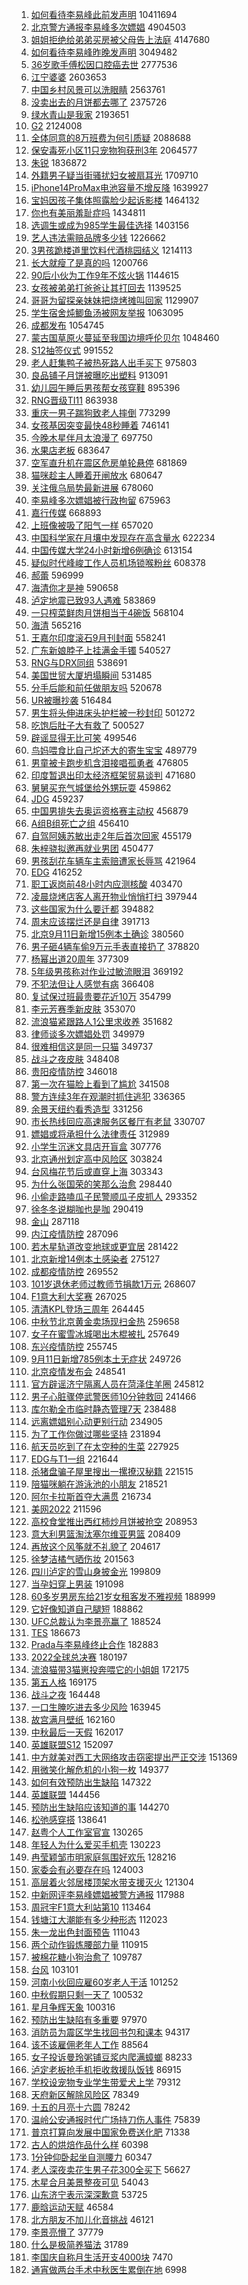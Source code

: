 1. [如何看待李易峰此前发声明](https://s.weibo.com//weibo?q=%23%E5%A6%82%E4%BD%95%E7%9C%8B%E5%BE%85%E6%9D%8E%E6%98%93%E5%B3%B0%E6%AD%A4%E5%89%8D%E5%8F%91%E5%A3%B0%E6%98%8E%23&t=31&band_rank=1&Refer=top) 10411694
2. [北京警方通报李易峰多次嫖娼](https://s.weibo.com//weibo?q=%23%E5%8C%97%E4%BA%AC%E8%AD%A6%E6%96%B9%E9%80%9A%E6%8A%A5%E6%9D%8E%E6%98%93%E5%B3%B0%E5%A4%9A%E6%AC%A1%E5%AB%96%E5%A8%BC%23&t=31&band_rank=1&Refer=top) 4904503
3. [姐姐拒绝给弟弟买房被父母告上法庭](https://s.weibo.com//weibo?q=%23%E5%A7%90%E5%A7%90%E6%8B%92%E7%BB%9D%E7%BB%99%E5%BC%9F%E5%BC%9F%E4%B9%B0%E6%88%BF%E8%A2%AB%E7%88%B6%E6%AF%8D%E5%91%8A%E4%B8%8A%E6%B3%95%E5%BA%AD%23&t=31&band_rank=1&Refer=top) 4147680
4. [如何看待李易峰昨晚发声明](https://s.weibo.com//weibo?q=%23%E5%A6%82%E4%BD%95%E7%9C%8B%E5%BE%85%E6%9D%8E%E6%98%93%E5%B3%B0%E6%98%A8%E6%99%9A%E5%8F%91%E5%A3%B0%E6%98%8E%23&t=31&band_rank=1&Refer=top) 3049482
5. [36岁歌手傅松因口腔癌去世](https://s.weibo.com//weibo?q=%2336%E5%B2%81%E6%AD%8C%E6%89%8B%E5%82%85%E6%9D%BE%E5%9B%A0%E5%8F%A3%E8%85%94%E7%99%8C%E5%8E%BB%E4%B8%96%23&t=31&band_rank=1&Refer=top) 2777536
6. [江宁婆婆](https://s.weibo.com//weibo?q=%23%E6%B1%9F%E5%AE%81%E5%A9%86%E5%A9%86%23&t=31&band_rank=2&Refer=top) 2603653
7. [中国乡村风景可以洗眼睛](https://s.weibo.com//weibo?q=%23%E4%B8%AD%E5%9B%BD%E4%B9%A1%E6%9D%91%E9%A3%8E%E6%99%AF%E5%8F%AF%E4%BB%A5%E6%B4%97%E7%9C%BC%E7%9D%9B%23&t=31&band_rank=3&Refer=top) 2563761
8. [没卖出去的月饼都去哪了](https://s.weibo.com//weibo?q=%23%E6%B2%A1%E5%8D%96%E5%87%BA%E5%8E%BB%E7%9A%84%E6%9C%88%E9%A5%BC%E9%83%BD%E5%8E%BB%E5%93%AA%E4%BA%86%23&t=31&band_rank=2&Refer=top) 2375726
9. [绿水青山是我家](https://s.weibo.com//weibo?q=%23%E7%BB%BF%E6%B0%B4%E9%9D%92%E5%B1%B1%E6%98%AF%E6%88%91%E5%AE%B6%23&t=31&band_rank=3&Refer=top) 2193651
10. [G2](https://s.weibo.com//weibo?q=G2&t=31&band_rank=2&Refer=top) 2124008
11. [全体同意的8万班费为何引质疑](https://s.weibo.com//weibo?q=%23%E5%85%A8%E4%BD%93%E5%90%8C%E6%84%8F%E7%9A%848%E4%B8%87%E7%8F%AD%E8%B4%B9%E4%B8%BA%E4%BD%95%E5%BC%95%E8%B4%A8%E7%96%91%23&t=31&band_rank=2&Refer=top) 2088688
12. [保安毒死小区11只宠物狗获刑3年](https://s.weibo.com//weibo?q=%23%E4%BF%9D%E5%AE%89%E6%AF%92%E6%AD%BB%E5%B0%8F%E5%8C%BA11%E5%8F%AA%E5%AE%A0%E7%89%A9%E7%8B%97%E8%8E%B7%E5%88%913%E5%B9%B4%23&t=31&band_rank=4&Refer=top) 2064577
13. [朱锐](https://s.weibo.com//weibo?q=%E6%9C%B1%E9%94%90&t=31&band_rank=2&Refer=top) 1836872
14. [外籍男子疑当街骚扰妇女被扇耳光](https://s.weibo.com//weibo?q=%23%E5%A4%96%E7%B1%8D%E7%94%B7%E5%AD%90%E7%96%91%E5%BD%93%E8%A1%97%E9%AA%9A%E6%89%B0%E5%A6%87%E5%A5%B3%E8%A2%AB%E6%89%87%E8%80%B3%E5%85%89%23&t=31&band_rank=2&Refer=top) 1709710
15. [iPhone14ProMax电池容量不增反降](https://s.weibo.com//weibo?q=%23iPhone14ProMax%E7%94%B5%E6%B1%A0%E5%AE%B9%E9%87%8F%E4%B8%8D%E5%A2%9E%E5%8F%8D%E9%99%8D%23&t=31&band_rank=4&Refer=top) 1639927
16. [宝妈因孩子集体照露脸少起诉影楼](https://s.weibo.com//weibo?q=%23%E5%AE%9D%E5%A6%88%E5%9B%A0%E5%AD%A9%E5%AD%90%E9%9B%86%E4%BD%93%E7%85%A7%E9%9C%B2%E8%84%B8%E5%B0%91%E8%B5%B7%E8%AF%89%E5%BD%B1%E6%A5%BC%23&t=31&band_rank=2&Refer=top) 1464132
17. [你也有美丽羞耻症吗](https://s.weibo.com//weibo?q=%23%E4%BD%A0%E4%B9%9F%E6%9C%89%E7%BE%8E%E4%B8%BD%E7%BE%9E%E8%80%BB%E7%97%87%E5%90%97%23&t=31&band_rank=2&Refer=top) 1434811
18. [选调生或成为985学生最佳选择](https://s.weibo.com//weibo?q=%23%E9%80%89%E8%B0%83%E7%94%9F%E6%88%96%E6%88%90%E4%B8%BA985%E5%AD%A6%E7%94%9F%E6%9C%80%E4%BD%B3%E9%80%89%E6%8B%A9%23&t=31&band_rank=5&Refer=top) 1403156
19. [艺人违法需赔品牌多少钱](https://s.weibo.com//weibo?q=%23%E8%89%BA%E4%BA%BA%E8%BF%9D%E6%B3%95%E9%9C%80%E8%B5%94%E5%93%81%E7%89%8C%E5%A4%9A%E5%B0%91%E9%92%B1%23&t=31&band_rank=4&Refer=top) 1226662
20. [3男孩跪楼道里饮料代酒桃园结义](https://s.weibo.com//weibo?q=%233%E7%94%B7%E5%AD%A9%E8%B7%AA%E6%A5%BC%E9%81%93%E9%87%8C%E9%A5%AE%E6%96%99%E4%BB%A3%E9%85%92%E6%A1%83%E5%9B%AD%E7%BB%93%E4%B9%89%23&t=31&band_rank=5&Refer=top) 1214113
21. [长大就瘦了是真的吗](https://s.weibo.com//weibo?q=%23%E9%95%BF%E5%A4%A7%E5%B0%B1%E7%98%A6%E4%BA%86%E6%98%AF%E7%9C%9F%E7%9A%84%E5%90%97%23&t=31&band_rank=4&Refer=top) 1200766
22. [90后小伙为工作9年不炫火锅](https://s.weibo.com//weibo?q=%2390%E5%90%8E%E5%B0%8F%E4%BC%99%E4%B8%BA%E5%B7%A5%E4%BD%9C9%E5%B9%B4%E4%B8%8D%E7%82%AB%E7%81%AB%E9%94%85%23&t=31&band_rank=7&Refer=top) 1144615
23. [女孩被弟弟打爸爸让其打回去](https://s.weibo.com//weibo?q=%23%E5%A5%B3%E5%AD%A9%E8%A2%AB%E5%BC%9F%E5%BC%9F%E6%89%93%E7%88%B8%E7%88%B8%E8%AE%A9%E5%85%B6%E6%89%93%E5%9B%9E%E5%8E%BB%23&t=31&band_rank=5&Refer=top) 1139525
24. [哥哥为留探亲妹妹把烧烤摊叫回家](https://s.weibo.com//weibo?q=%23%E5%93%A5%E5%93%A5%E4%B8%BA%E7%95%99%E6%8E%A2%E4%BA%B2%E5%A6%B9%E5%A6%B9%E6%8A%8A%E7%83%A7%E7%83%A4%E6%91%8A%E5%8F%AB%E5%9B%9E%E5%AE%B6%23&t=31&band_rank=4&Refer=top) 1129907
25. [学生宿舍炖鲫鱼汤被网友举报](https://s.weibo.com//weibo?q=%23%E5%AD%A6%E7%94%9F%E5%AE%BF%E8%88%8D%E7%82%96%E9%B2%AB%E9%B1%BC%E6%B1%A4%E8%A2%AB%E7%BD%91%E5%8F%8B%E4%B8%BE%E6%8A%A5%23&t=31&band_rank=2&Refer=top) 1063095
26. [成都发布](https://s.weibo.com//weibo?q=%23%E6%88%90%E9%83%BD%E5%8F%91%E5%B8%83%23&t=31&band_rank=5&Refer=top) 1054745
27. [蒙古国草原火蔓延至我国边境呼伦贝尔](https://s.weibo.com//weibo?q=%23%E8%92%99%E5%8F%A4%E5%9B%BD%E8%8D%89%E5%8E%9F%E7%81%AB%E8%94%93%E5%BB%B6%E8%87%B3%E6%88%91%E5%9B%BD%E8%BE%B9%E5%A2%83%E5%91%BC%E4%BC%A6%E8%B4%9D%E5%B0%94%23&t=31&band_rank=5&Refer=top) 1048460
28. [S12抽签仪式](https://s.weibo.com//weibo?q=%23S12%E6%8A%BD%E7%AD%BE%E4%BB%AA%E5%BC%8F%23&t=31&band_rank=4&Refer=top) 991552
29. [老人赶集鸭子被热死路人出手买下](https://s.weibo.com//weibo?q=%23%E8%80%81%E4%BA%BA%E8%B5%B6%E9%9B%86%E9%B8%AD%E5%AD%90%E8%A2%AB%E7%83%AD%E6%AD%BB%E8%B7%AF%E4%BA%BA%E5%87%BA%E6%89%8B%E4%B9%B0%E4%B8%8B%23&t=31&band_rank=8&Refer=top) 975803
30. [良品铺子月饼被曝吃出塑料](https://s.weibo.com//weibo?q=%23%E8%89%AF%E5%93%81%E9%93%BA%E5%AD%90%E6%9C%88%E9%A5%BC%E8%A2%AB%E6%9B%9D%E5%90%83%E5%87%BA%E5%A1%91%E6%96%99%23&t=31&band_rank=6&Refer=top) 913091
31. [幼儿园午睡后男孩帮女孩穿鞋](https://s.weibo.com//weibo?q=%23%E5%B9%BC%E5%84%BF%E5%9B%AD%E5%8D%88%E7%9D%A1%E5%90%8E%E7%94%B7%E5%AD%A9%E5%B8%AE%E5%A5%B3%E5%AD%A9%E7%A9%BF%E9%9E%8B%23&t=31&band_rank=6&Refer=top) 895396
32. [RNG晋级TI11](https://s.weibo.com//weibo?q=%23RNG%E6%99%8B%E7%BA%A7TI11%23&t=31&band_rank=6&Refer=top) 863938
33. [重庆一男子踹狗致老人摔倒](https://s.weibo.com//weibo?q=%23%E9%87%8D%E5%BA%86%E4%B8%80%E7%94%B7%E5%AD%90%E8%B8%B9%E7%8B%97%E8%87%B4%E8%80%81%E4%BA%BA%E6%91%94%E5%80%92%23&t=31&band_rank=8&Refer=top) 773299
34. [女孩基因突变最快48秒睡着](https://s.weibo.com//weibo?q=%23%E5%A5%B3%E5%AD%A9%E5%9F%BA%E5%9B%A0%E7%AA%81%E5%8F%98%E6%9C%80%E5%BF%AB48%E7%A7%92%E7%9D%A1%E7%9D%80%23&t=31&band_rank=6&Refer=top) 746141
35. [今晚木星伴月太浪漫了](https://s.weibo.com//weibo?q=%23%E4%BB%8A%E6%99%9A%E6%9C%A8%E6%98%9F%E4%BC%B4%E6%9C%88%E5%A4%AA%E6%B5%AA%E6%BC%AB%E4%BA%86%23&t=31&band_rank=5&Refer=top) 697750
36. [水果店老板](https://s.weibo.com//weibo?q=%E6%B0%B4%E6%9E%9C%E5%BA%97%E8%80%81%E6%9D%BF&t=31&band_rank=11&Refer=top) 683647
37. [空军直升机在震区危房单轮悬停](https://s.weibo.com//weibo?q=%23%E7%A9%BA%E5%86%9B%E7%9B%B4%E5%8D%87%E6%9C%BA%E5%9C%A8%E9%9C%87%E5%8C%BA%E5%8D%B1%E6%88%BF%E5%8D%95%E8%BD%AE%E6%82%AC%E5%81%9C%23&t=31&band_rank=9&Refer=top) 681869
38. [猫咪趁主人睡着开闸放水](https://s.weibo.com//weibo?q=%23%E7%8C%AB%E5%92%AA%E8%B6%81%E4%B8%BB%E4%BA%BA%E7%9D%A1%E7%9D%80%E5%BC%80%E9%97%B8%E6%94%BE%E6%B0%B4%23&t=31&band_rank=10&Refer=top) 680647
39. [关注俄乌局势最新进展](https://s.weibo.com//weibo?q=%23%E5%85%B3%E6%B3%A8%E4%BF%84%E4%B9%8C%E5%B1%80%E5%8A%BF%E6%9C%80%E6%96%B0%E8%BF%9B%E5%B1%95%23&t=31&band_rank=8&Refer=top) 678060
40. [李易峰多次嫖娼被行政拘留](https://s.weibo.com//weibo?q=%23%E6%9D%8E%E6%98%93%E5%B3%B0%E5%A4%9A%E6%AC%A1%E5%AB%96%E5%A8%BC%E8%A2%AB%E8%A1%8C%E6%94%BF%E6%8B%98%E7%95%99%23&t=31&band_rank=12&Refer=top) 675963
41. [嘉行传媒](https://s.weibo.com//weibo?q=%E5%98%89%E8%A1%8C%E4%BC%A0%E5%AA%92&t=31&band_rank=11&Refer=top) 668893
42. [上班像被吸了阳气一样](https://s.weibo.com//weibo?q=%23%E4%B8%8A%E7%8F%AD%E5%83%8F%E8%A2%AB%E5%90%B8%E4%BA%86%E9%98%B3%E6%B0%94%E4%B8%80%E6%A0%B7%23&t=31&band_rank=8&Refer=top) 657020
43. [中国科学家在月壤中发现存在高含量水](https://s.weibo.com//weibo?q=%23%E4%B8%AD%E5%9B%BD%E7%A7%91%E5%AD%A6%E5%AE%B6%E5%9C%A8%E6%9C%88%E5%A3%A4%E4%B8%AD%E5%8F%91%E7%8E%B0%E5%AD%98%E5%9C%A8%E9%AB%98%E5%90%AB%E9%87%8F%E6%B0%B4%23&t=31&band_rank=9&Refer=top) 622234
44. [中国传媒大学24小时新增6例确诊](https://s.weibo.com//weibo?q=%23%E4%B8%AD%E5%9B%BD%E4%BC%A0%E5%AA%92%E5%A4%A7%E5%AD%A624%E5%B0%8F%E6%97%B6%E6%96%B0%E5%A2%9E6%E4%BE%8B%E7%A1%AE%E8%AF%8A%23&t=31&band_rank=8&Refer=top) 613154
45. [疑似时代峰峻工作人员机场锁喉粉丝](https://s.weibo.com//weibo?q=%23%E7%96%91%E4%BC%BC%E6%97%B6%E4%BB%A3%E5%B3%B0%E5%B3%BB%E5%B7%A5%E4%BD%9C%E4%BA%BA%E5%91%98%E6%9C%BA%E5%9C%BA%E9%94%81%E5%96%89%E7%B2%89%E4%B8%9D%23&t=31&band_rank=11&Refer=top) 608378
46. [郝蕾](https://s.weibo.com//weibo?q=%E9%83%9D%E8%95%BE&t=31&band_rank=11&Refer=top) 596999
47. [海清你才是神](https://s.weibo.com//weibo?q=%23%E6%B5%B7%E6%B8%85%E4%BD%A0%E6%89%8D%E6%98%AF%E7%A5%9E%23&t=31&band_rank=12&Refer=top) 590658
48. [泸定地震已致93人遇难](https://s.weibo.com//weibo?q=%23%E6%B3%B8%E5%AE%9A%E5%9C%B0%E9%9C%87%E5%B7%B2%E8%87%B493%E4%BA%BA%E9%81%87%E9%9A%BE%23&t=31&band_rank=10&Refer=top) 583869
49. [一只榨菜鲜肉月饼相当于4碗饭](https://s.weibo.com//weibo?q=%23%E4%B8%80%E5%8F%AA%E6%A6%A8%E8%8F%9C%E9%B2%9C%E8%82%89%E6%9C%88%E9%A5%BC%E7%9B%B8%E5%BD%93%E4%BA%8E4%E7%A2%97%E9%A5%AD%23&t=31&band_rank=9&Refer=top) 568104
50. [海清](https://s.weibo.com//weibo?q=%E6%B5%B7%E6%B8%85&t=31&band_rank=12&Refer=top) 565216
51. [王嘉尔印度滚石9月刊封面](https://s.weibo.com//weibo?q=%23%E7%8E%8B%E5%98%89%E5%B0%94%E5%8D%B0%E5%BA%A6%E6%BB%9A%E7%9F%B39%E6%9C%88%E5%88%8A%E5%B0%81%E9%9D%A2%23&t=31&band_rank=13&Refer=top) 558241
52. [广东新娘脖子上挂满金手镯](https://s.weibo.com//weibo?q=%23%E5%B9%BF%E4%B8%9C%E6%96%B0%E5%A8%98%E8%84%96%E5%AD%90%E4%B8%8A%E6%8C%82%E6%BB%A1%E9%87%91%E6%89%8B%E9%95%AF%23&t=31&band_rank=9&Refer=top) 540527
53. [RNG与DRX同组](https://s.weibo.com//weibo?q=%23RNG%E4%B8%8EDRX%E5%90%8C%E7%BB%84%23&t=31&band_rank=10&Refer=top) 538691
54. [美国世贸大厦坍塌瞬间](https://s.weibo.com//weibo?q=%23%E7%BE%8E%E5%9B%BD%E4%B8%96%E8%B4%B8%E5%A4%A7%E5%8E%A6%E5%9D%8D%E5%A1%8C%E7%9E%AC%E9%97%B4%23&t=31&band_rank=10&Refer=top) 531485
55. [分手后能和前任做朋友吗](https://s.weibo.com//weibo?q=%23%E5%88%86%E6%89%8B%E5%90%8E%E8%83%BD%E5%92%8C%E5%89%8D%E4%BB%BB%E5%81%9A%E6%9C%8B%E5%8F%8B%E5%90%97%23&t=31&band_rank=14&Refer=top) 520678
56. [UR被曝抄袭](https://s.weibo.com//weibo?q=%23UR%E8%A2%AB%E6%9B%9D%E6%8A%84%E8%A2%AD%23&t=31&band_rank=10&Refer=top) 516484
57. [男生将头伸进床头护栏被一秒封印](https://s.weibo.com//weibo?q=%23%E7%94%B7%E7%94%9F%E5%B0%86%E5%A4%B4%E4%BC%B8%E8%BF%9B%E5%BA%8A%E5%A4%B4%E6%8A%A4%E6%A0%8F%E8%A2%AB%E4%B8%80%E7%A7%92%E5%B0%81%E5%8D%B0%23&t=31&band_rank=14&Refer=top) 501272
58. [吃饱后肚子大有救了](https://s.weibo.com//weibo?q=%23%E5%90%83%E9%A5%B1%E5%90%8E%E8%82%9A%E5%AD%90%E5%A4%A7%E6%9C%89%E6%95%91%E4%BA%86%23&t=31&band_rank=10&Refer=top) 500527
59. [辟谣显得无比可笑](https://s.weibo.com//weibo?q=%23%E8%BE%9F%E8%B0%A3%E6%98%BE%E5%BE%97%E6%97%A0%E6%AF%94%E5%8F%AF%E7%AC%91%23&t=31&band_rank=11&Refer=top) 499546
60. [鸟妈喂食比自己坨还大的寄生宝宝](https://s.weibo.com//weibo?q=%23%E9%B8%9F%E5%A6%88%E5%96%82%E9%A3%9F%E6%AF%94%E8%87%AA%E5%B7%B1%E5%9D%A8%E8%BF%98%E5%A4%A7%E7%9A%84%E5%AF%84%E7%94%9F%E5%AE%9D%E5%AE%9D%23&t=31&band_rank=14&Refer=top) 489779
61. [男童被卡跑步机含泪接唱孤勇者](https://s.weibo.com//weibo?q=%23%E7%94%B7%E7%AB%A5%E8%A2%AB%E5%8D%A1%E8%B7%91%E6%AD%A5%E6%9C%BA%E5%90%AB%E6%B3%AA%E6%8E%A5%E5%94%B1%E5%AD%A4%E5%8B%87%E8%80%85%23&t=31&band_rank=15&Refer=top) 476805
62. [印度暂退出印太经济框架贸易谈判](https://s.weibo.com//weibo?q=%23%E5%8D%B0%E5%BA%A6%E6%9A%82%E9%80%80%E5%87%BA%E5%8D%B0%E5%A4%AA%E7%BB%8F%E6%B5%8E%E6%A1%86%E6%9E%B6%E8%B4%B8%E6%98%93%E8%B0%88%E5%88%A4%23&t=31&band_rank=2&Refer=top) 471680
63. [舅舅买充气城堡给外甥玩耍](https://s.weibo.com//weibo?q=%23%E8%88%85%E8%88%85%E4%B9%B0%E5%85%85%E6%B0%94%E5%9F%8E%E5%A0%A1%E7%BB%99%E5%A4%96%E7%94%A5%E7%8E%A9%E8%80%8D%23&t=31&band_rank=14&Refer=top) 459862
64. [JDG](https://s.weibo.com//weibo?q=JDG&t=31&band_rank=10&Refer=top) 459237
65. [中国男排失去奥运资格赛主动权](https://s.weibo.com//weibo?q=%23%E4%B8%AD%E5%9B%BD%E7%94%B7%E6%8E%92%E5%A4%B1%E5%8E%BB%E5%A5%A5%E8%BF%90%E8%B5%84%E6%A0%BC%E8%B5%9B%E4%B8%BB%E5%8A%A8%E6%9D%83%23&t=31&band_rank=16&Refer=top) 456879
66. [A组B组死亡之组](https://s.weibo.com//weibo?q=%23A%E7%BB%84B%E7%BB%84%E6%AD%BB%E4%BA%A1%E4%B9%8B%E7%BB%84%23&t=31&band_rank=15&Refer=top) 456410
67. [自驾阿姨苏敏出走2年后首次回家](https://s.weibo.com//weibo?q=%23%E8%87%AA%E9%A9%BE%E9%98%BF%E5%A7%A8%E8%8B%8F%E6%95%8F%E5%87%BA%E8%B5%B02%E5%B9%B4%E5%90%8E%E9%A6%96%E6%AC%A1%E5%9B%9E%E5%AE%B6%23&t=31&band_rank=13&Refer=top) 455179
68. [朱梓骁拟邀再就业男团](https://s.weibo.com//weibo?q=%E6%9C%B1%E6%A2%93%E9%AA%81%E6%8B%9F%E9%82%80%E5%86%8D%E5%B0%B1%E4%B8%9A%E7%94%B7%E5%9B%A2&t=31&band_rank=13&Refer=top) 450477
69. [男孩刮花车辆车主索赔遭家长辱骂](https://s.weibo.com//weibo?q=%23%E7%94%B7%E5%AD%A9%E5%88%AE%E8%8A%B1%E8%BD%A6%E8%BE%86%E8%BD%A6%E4%B8%BB%E7%B4%A2%E8%B5%94%E9%81%AD%E5%AE%B6%E9%95%BF%E8%BE%B1%E9%AA%82%23&t=31&band_rank=16&Refer=top) 421964
70. [EDG](https://s.weibo.com//weibo?q=EDG&t=31&band_rank=16&Refer=top) 416252
71. [职工返岗前48小时内应测核酸](https://s.weibo.com//weibo?q=%23%E8%81%8C%E5%B7%A5%E8%BF%94%E5%B2%97%E5%89%8D48%E5%B0%8F%E6%97%B6%E5%86%85%E5%BA%94%E6%B5%8B%E6%A0%B8%E9%85%B8%23&t=31&band_rank=17&Refer=top) 403470
72. [凌晨烧烤店客人离开物业悄悄打扫](https://s.weibo.com//weibo?q=%23%E5%87%8C%E6%99%A8%E7%83%A7%E7%83%A4%E5%BA%97%E5%AE%A2%E4%BA%BA%E7%A6%BB%E5%BC%80%E7%89%A9%E4%B8%9A%E6%82%84%E6%82%84%E6%89%93%E6%89%AB%23&t=31&band_rank=13&Refer=top) 397944
73. [这些国家为什么要迁都](https://s.weibo.com//weibo?q=%E8%BF%99%E4%BA%9B%E5%9B%BD%E5%AE%B6%E4%B8%BA%E4%BB%80%E4%B9%88%E8%A6%81%E8%BF%81%E9%83%BD&t=31&band_rank=15&Refer=top) 394882
74. [周末应该摆烂还是自律](https://s.weibo.com//weibo?q=%23%E5%91%A8%E6%9C%AB%E5%BA%94%E8%AF%A5%E6%91%86%E7%83%82%E8%BF%98%E6%98%AF%E8%87%AA%E5%BE%8B%23&t=31&band_rank=17&Refer=top) 391713
75. [北京9月11日新增15例本土确诊](https://s.weibo.com//weibo?q=%23%E5%8C%97%E4%BA%AC9%E6%9C%8811%E6%97%A5%E6%96%B0%E5%A2%9E15%E4%BE%8B%E6%9C%AC%E5%9C%9F%E7%A1%AE%E8%AF%8A%23&t=31&band_rank=19&Refer=top) 380560
76. [男子砸4辆车偷9万元手表直接扔了](https://s.weibo.com//weibo?q=%23%E7%94%B7%E5%AD%90%E7%A0%B84%E8%BE%86%E8%BD%A6%E5%81%B79%E4%B8%87%E5%85%83%E6%89%8B%E8%A1%A8%E7%9B%B4%E6%8E%A5%E6%89%94%E4%BA%86%23&t=31&band_rank=16&Refer=top) 378820
77. [杨幂出道20周年](https://s.weibo.com//weibo?q=%23%E6%9D%A8%E5%B9%82%E5%87%BA%E9%81%9320%E5%91%A8%E5%B9%B4%23&t=31&band_rank=21&Refer=top) 377309
78. [5年级男孩称对作业过敏流眼泪](https://s.weibo.com//weibo?q=%235%E5%B9%B4%E7%BA%A7%E7%94%B7%E5%AD%A9%E7%A7%B0%E5%AF%B9%E4%BD%9C%E4%B8%9A%E8%BF%87%E6%95%8F%E6%B5%81%E7%9C%BC%E6%B3%AA%23&t=31&band_rank=16&Refer=top) 369192
79. [不犯法但让人感觉有病](https://s.weibo.com//weibo?q=%23%E4%B8%8D%E7%8A%AF%E6%B3%95%E4%BD%86%E8%AE%A9%E4%BA%BA%E6%84%9F%E8%A7%89%E6%9C%89%E7%97%85%23&t=31&band_rank=15&Refer=top) 366408
80. [复试保过班最贵要花近10万](https://s.weibo.com//weibo?q=%23%E5%A4%8D%E8%AF%95%E4%BF%9D%E8%BF%87%E7%8F%AD%E6%9C%80%E8%B4%B5%E8%A6%81%E8%8A%B1%E8%BF%9110%E4%B8%87%23&t=31&band_rank=18&Refer=top) 354799
81. [李元芳赛季新皮肤](https://s.weibo.com//weibo?q=%23%E6%9D%8E%E5%85%83%E8%8A%B3%E8%B5%9B%E5%AD%A3%E6%96%B0%E7%9A%AE%E8%82%A4%23&t=31&band_rank=18&Refer=top) 353070
82. [流浪猫紧跟路人1公里求收养](https://s.weibo.com//weibo?q=%23%E6%B5%81%E6%B5%AA%E7%8C%AB%E7%B4%A7%E8%B7%9F%E8%B7%AF%E4%BA%BA1%E5%85%AC%E9%87%8C%E6%B1%82%E6%94%B6%E5%85%BB%23&t=31&band_rank=19&Refer=top) 351682
83. [律师谈多次嫖娼处罚](https://s.weibo.com//weibo?q=%23%E5%BE%8B%E5%B8%88%E8%B0%88%E5%A4%9A%E6%AC%A1%E5%AB%96%E5%A8%BC%E5%A4%84%E7%BD%9A%23&t=31&band_rank=14&Refer=top) 349979
84. [很难相信这是同一只猫](https://s.weibo.com//weibo?q=%23%E5%BE%88%E9%9A%BE%E7%9B%B8%E4%BF%A1%E8%BF%99%E6%98%AF%E5%90%8C%E4%B8%80%E5%8F%AA%E7%8C%AB%23&t=31&band_rank=17&Refer=top) 349737
85. [战斗之夜皮肤](https://s.weibo.com//weibo?q=%E6%88%98%E6%96%97%E4%B9%8B%E5%A4%9C%E7%9A%AE%E8%82%A4&t=31&band_rank=17&Refer=top) 348408
86. [贵阳疫情防控](https://s.weibo.com//weibo?q=%E8%B4%B5%E9%98%B3%E7%96%AB%E6%83%85%E9%98%B2%E6%8E%A7&t=31&band_rank=18&Refer=top) 346018
87. [第一次在猫脸上看到了尴尬](https://s.weibo.com//weibo?q=%23%E7%AC%AC%E4%B8%80%E6%AC%A1%E5%9C%A8%E7%8C%AB%E8%84%B8%E4%B8%8A%E7%9C%8B%E5%88%B0%E4%BA%86%E5%B0%B4%E5%B0%AC%23&t=31&band_rank=18&Refer=top) 341508
88. [警方连续3年在观潮时抓住逃犯](https://s.weibo.com//weibo?q=%23%E8%AD%A6%E6%96%B9%E8%BF%9E%E7%BB%AD3%E5%B9%B4%E5%9C%A8%E8%A7%82%E6%BD%AE%E6%97%B6%E6%8A%93%E4%BD%8F%E9%80%83%E7%8A%AF%23&t=31&band_rank=18&Refer=top) 336365
89. [余景天纽约看秀造型](https://s.weibo.com//weibo?q=%23%E4%BD%99%E6%99%AF%E5%A4%A9%E7%BA%BD%E7%BA%A6%E7%9C%8B%E7%A7%80%E9%80%A0%E5%9E%8B%23&t=31&band_rank=22&Refer=top) 331256
90. [市长热线回应高速服务区餐厅有老鼠](https://s.weibo.com//weibo?q=%23%E5%B8%82%E9%95%BF%E7%83%AD%E7%BA%BF%E5%9B%9E%E5%BA%94%E9%AB%98%E9%80%9F%E6%9C%8D%E5%8A%A1%E5%8C%BA%E9%A4%90%E5%8E%85%E6%9C%89%E8%80%81%E9%BC%A0%23&t=31&band_rank=20&Refer=top) 330707
91. [嫖娼或将承担什么法律责任](https://s.weibo.com//weibo?q=%23%E5%AB%96%E5%A8%BC%E6%88%96%E5%B0%86%E6%89%BF%E6%8B%85%E4%BB%80%E4%B9%88%E6%B3%95%E5%BE%8B%E8%B4%A3%E4%BB%BB%23&t=31&band_rank=17&Refer=top) 312989
92. [小学生沉迷文具店开盲盒](https://s.weibo.com//weibo?q=%23%E5%B0%8F%E5%AD%A6%E7%94%9F%E6%B2%89%E8%BF%B7%E6%96%87%E5%85%B7%E5%BA%97%E5%BC%80%E7%9B%B2%E7%9B%92%23&t=31&band_rank=18&Refer=top) 307776
93. [北京通州划定高中风险区](https://s.weibo.com//weibo?q=%23%E5%8C%97%E4%BA%AC%E9%80%9A%E5%B7%9E%E5%88%92%E5%AE%9A%E9%AB%98%E4%B8%AD%E9%A3%8E%E9%99%A9%E5%8C%BA%23&t=31&band_rank=20&Refer=top) 303824
94. [台风梅花节后或直穿上海](https://s.weibo.com//weibo?q=%23%E5%8F%B0%E9%A3%8E%E6%A2%85%E8%8A%B1%E8%8A%82%E5%90%8E%E6%88%96%E7%9B%B4%E7%A9%BF%E4%B8%8A%E6%B5%B7%23&t=31&band_rank=20&Refer=top) 303343
95. [为什么张国荣的笑那么治愈](https://s.weibo.com//weibo?q=%23%E4%B8%BA%E4%BB%80%E4%B9%88%E5%BC%A0%E5%9B%BD%E8%8D%A3%E7%9A%84%E7%AC%91%E9%82%A3%E4%B9%88%E6%B2%BB%E6%84%88%23&t=31&band_rank=26&Refer=top) 298440
96. [小偷走路嗑瓜子民警顺瓜子皮抓人](https://s.weibo.com//weibo?q=%23%E5%B0%8F%E5%81%B7%E8%B5%B0%E8%B7%AF%E5%97%91%E7%93%9C%E5%AD%90%E6%B0%91%E8%AD%A6%E9%A1%BA%E7%93%9C%E5%AD%90%E7%9A%AE%E6%8A%93%E4%BA%BA%23&t=31&band_rank=23&Refer=top) 293352
97. [徐冬冬说糊咖也是咖](https://s.weibo.com//weibo?q=%23%E5%BE%90%E5%86%AC%E5%86%AC%E8%AF%B4%E7%B3%8A%E5%92%96%E4%B9%9F%E6%98%AF%E5%92%96%23&t=31&band_rank=23&Refer=top) 290419
98. [金山](https://s.weibo.com//weibo?q=%E9%87%91%E5%B1%B1&t=31&band_rank=25&Refer=top) 287118
99. [内江疫情防控](https://s.weibo.com//weibo?q=%E5%86%85%E6%B1%9F%E7%96%AB%E6%83%85%E9%98%B2%E6%8E%A7&t=31&band_rank=25&Refer=top) 287096
100. [若木星轨道改变地球或更宜居](https://s.weibo.com//weibo?q=%23%E8%8B%A5%E6%9C%A8%E6%98%9F%E8%BD%A8%E9%81%93%E6%94%B9%E5%8F%98%E5%9C%B0%E7%90%83%E6%88%96%E6%9B%B4%E5%AE%9C%E5%B1%85%23&t=31&band_rank=20&Refer=top) 281422
101. [北京新增14例本土感染者](https://s.weibo.com//weibo?q=%E5%8C%97%E4%BA%AC%E6%96%B0%E5%A2%9E14%E4%BE%8B%E6%9C%AC%E5%9C%9F%E6%84%9F%E6%9F%93%E8%80%85&t=31&band_rank=26&Refer=top) 275127
102. [成都疫情防控](https://s.weibo.com//weibo?q=%23%E6%88%90%E9%83%BD%E7%96%AB%E6%83%85%E9%98%B2%E6%8E%A7%23&t=31&band_rank=16&Refer=top) 269552
103. [101岁退休老师过教师节捐款1万元](https://s.weibo.com//weibo?q=%23101%E5%B2%81%E9%80%80%E4%BC%91%E8%80%81%E5%B8%88%E8%BF%87%E6%95%99%E5%B8%88%E8%8A%82%E6%8D%90%E6%AC%BE1%E4%B8%87%E5%85%83%23&t=31&band_rank=26&Refer=top) 268607
104. [F1意大利大奖赛](https://s.weibo.com//weibo?q=%23F1%E6%84%8F%E5%A4%A7%E5%88%A9%E5%A4%A7%E5%A5%96%E8%B5%9B%23&t=31&band_rank=18&Refer=top) 267025
105. [清清KPL登场三周年](https://s.weibo.com//weibo?q=%23%E6%B8%85%E6%B8%85KPL%E7%99%BB%E5%9C%BA%E4%B8%89%E5%91%A8%E5%B9%B4%23&t=31&band_rank=25&Refer=top) 264445
106. [中秋节北京黄金卖场现扫金热](https://s.weibo.com//weibo?q=%23%E4%B8%AD%E7%A7%8B%E8%8A%82%E5%8C%97%E4%BA%AC%E9%BB%84%E9%87%91%E5%8D%96%E5%9C%BA%E7%8E%B0%E6%89%AB%E9%87%91%E7%83%AD%23&t=31&band_rank=28&Refer=top) 259658
107. [女子在蜜雪冰城喝出木棍被扎](https://s.weibo.com//weibo?q=%23%E5%A5%B3%E5%AD%90%E5%9C%A8%E8%9C%9C%E9%9B%AA%E5%86%B0%E5%9F%8E%E5%96%9D%E5%87%BA%E6%9C%A8%E6%A3%8D%E8%A2%AB%E6%89%8E%23&t=31&band_rank=19&Refer=top) 257649
108. [东兴疫情防控](https://s.weibo.com//weibo?q=%E4%B8%9C%E5%85%B4%E7%96%AB%E6%83%85%E9%98%B2%E6%8E%A7&t=31&band_rank=25&Refer=top) 255745
109. [9月11日新增785例本土无症状](https://s.weibo.com//weibo?q=%239%E6%9C%8811%E6%97%A5%E6%96%B0%E5%A2%9E785%E4%BE%8B%E6%9C%AC%E5%9C%9F%E6%97%A0%E7%97%87%E7%8A%B6%23&t=31&band_rank=29&Refer=top) 249726
110. [北京疫情发布会](https://s.weibo.com//weibo?q=%23%E5%8C%97%E4%BA%AC%E7%96%AB%E6%83%85%E5%8F%91%E5%B8%83%E4%BC%9A%23&t=31&band_rank=28&Refer=top) 248541
111. [官方辟谣济宁隔离人员在菏泽住羊圈](https://s.weibo.com//weibo?q=%23%E5%AE%98%E6%96%B9%E8%BE%9F%E8%B0%A3%E6%B5%8E%E5%AE%81%E9%9A%94%E7%A6%BB%E4%BA%BA%E5%91%98%E5%9C%A8%E8%8F%8F%E6%B3%BD%E4%BD%8F%E7%BE%8A%E5%9C%88%23&t=31&band_rank=28&Refer=top) 245812
112. [男子心脏骤停武警医师10分钟救回](https://s.weibo.com//weibo?q=%23%E7%94%B7%E5%AD%90%E5%BF%83%E8%84%8F%E9%AA%A4%E5%81%9C%E6%AD%A6%E8%AD%A6%E5%8C%BB%E5%B8%8810%E5%88%86%E9%92%9F%E6%95%91%E5%9B%9E%23&t=31&band_rank=27&Refer=top) 241466
113. [库尔勒全市临时静态管理7天](https://s.weibo.com//weibo?q=%23%E5%BA%93%E5%B0%94%E5%8B%92%E5%85%A8%E5%B8%82%E4%B8%B4%E6%97%B6%E9%9D%99%E6%80%81%E7%AE%A1%E7%90%867%E5%A4%A9%23&t=31&band_rank=25&Refer=top) 238488
114. [远离嫖娼别心动更别行动](https://s.weibo.com//weibo?q=%23%E8%BF%9C%E7%A6%BB%E5%AB%96%E5%A8%BC%E5%88%AB%E5%BF%83%E5%8A%A8%E6%9B%B4%E5%88%AB%E8%A1%8C%E5%8A%A8%23&t=31&band_rank=35&Refer=top) 234905
115. [为了工作你做过哪些坚持](https://s.weibo.com//weibo?q=%23%E4%B8%BA%E4%BA%86%E5%B7%A5%E4%BD%9C%E4%BD%A0%E5%81%9A%E8%BF%87%E5%93%AA%E4%BA%9B%E5%9D%9A%E6%8C%81%23&t=31&band_rank=28&Refer=top) 231894
116. [航天员吃到了在太空种的生菜](https://s.weibo.com//weibo?q=%23%E8%88%AA%E5%A4%A9%E5%91%98%E5%90%83%E5%88%B0%E4%BA%86%E5%9C%A8%E5%A4%AA%E7%A9%BA%E7%A7%8D%E7%9A%84%E7%94%9F%E8%8F%9C%23&t=31&band_rank=30&Refer=top) 227925
117. [EDG与T1一组](https://s.weibo.com//weibo?q=%23EDG%E4%B8%8ET1%E4%B8%80%E7%BB%84%23&t=31&band_rank=35&Refer=top) 221644
118. [杀猪盘骗子屋里搜出一摞撩汉秘籍](https://s.weibo.com//weibo?q=%23%E6%9D%80%E7%8C%AA%E7%9B%98%E9%AA%97%E5%AD%90%E5%B1%8B%E9%87%8C%E6%90%9C%E5%87%BA%E4%B8%80%E6%91%9E%E6%92%A9%E6%B1%89%E7%A7%98%E7%B1%8D%23&t=31&band_rank=27&Refer=top) 221515
119. [陪猫咪躺在游泳池的小朋友](https://s.weibo.com//weibo?q=%23%E9%99%AA%E7%8C%AB%E5%92%AA%E8%BA%BA%E5%9C%A8%E6%B8%B8%E6%B3%B3%E6%B1%A0%E7%9A%84%E5%B0%8F%E6%9C%8B%E5%8F%8B%23&t=31&band_rank=26&Refer=top) 218521
120. [阿尔卡拉斯首夺大满贯](https://s.weibo.com//weibo?q=%23%E9%98%BF%E5%B0%94%E5%8D%A1%E6%8B%89%E6%96%AF%E9%A6%96%E5%A4%BA%E5%A4%A7%E6%BB%A1%E8%B4%AF%23&t=31&band_rank=23&Refer=top) 216734
121. [美网2022](https://s.weibo.com//weibo?q=%23%E7%BE%8E%E7%BD%912022%23&t=31&band_rank=19&Refer=top) 211596
122. [高校食堂推出西红柿炒月饼被抢空](https://s.weibo.com//weibo?q=%23%E9%AB%98%E6%A0%A1%E9%A3%9F%E5%A0%82%E6%8E%A8%E5%87%BA%E8%A5%BF%E7%BA%A2%E6%9F%BF%E7%82%92%E6%9C%88%E9%A5%BC%E8%A2%AB%E6%8A%A2%E7%A9%BA%23&t=31&band_rank=30&Refer=top) 208953
123. [意大利男篮淘汰塞尔维亚男篮](https://s.weibo.com//weibo?q=%23%E6%84%8F%E5%A4%A7%E5%88%A9%E7%94%B7%E7%AF%AE%E6%B7%98%E6%B1%B0%E5%A1%9E%E5%B0%94%E7%BB%B4%E4%BA%9A%E7%94%B7%E7%AF%AE%23&t=31&band_rank=36&Refer=top) 208409
124. [再放这个风筝就不礼貌了](https://s.weibo.com//weibo?q=%23%E5%86%8D%E6%94%BE%E8%BF%99%E4%B8%AA%E9%A3%8E%E7%AD%9D%E5%B0%B1%E4%B8%8D%E7%A4%BC%E8%B2%8C%E4%BA%86%23&t=31&band_rank=28&Refer=top) 204617
125. [徐梦洁橘气晒伤妆](https://s.weibo.com//weibo?q=%23%E5%BE%90%E6%A2%A6%E6%B4%81%E6%A9%98%E6%B0%94%E6%99%92%E4%BC%A4%E5%A6%86%23&t=31&band_rank=32&Refer=top) 201563
126. [四川泸定的雪山身披金光](https://s.weibo.com//weibo?q=%23%E5%9B%9B%E5%B7%9D%E6%B3%B8%E5%AE%9A%E7%9A%84%E9%9B%AA%E5%B1%B1%E8%BA%AB%E6%8A%AB%E9%87%91%E5%85%89%23&t=31&band_rank=29&Refer=top) 199809
127. [当孕妇穿上男装](https://s.weibo.com//weibo?q=%23%E5%BD%93%E5%AD%95%E5%A6%87%E7%A9%BF%E4%B8%8A%E7%94%B7%E8%A3%85%23&t=31&band_rank=36&Refer=top) 191098
128. [60多岁男房东给21岁女租客发不雅视频](https://s.weibo.com//weibo?q=%2360%E5%A4%9A%E5%B2%81%E7%94%B7%E6%88%BF%E4%B8%9C%E7%BB%9921%E5%B2%81%E5%A5%B3%E7%A7%9F%E5%AE%A2%E5%8F%91%E4%B8%8D%E9%9B%85%E8%A7%86%E9%A2%91%23&t=31&band_rank=22&Refer=top) 188999
129. [它好像知道自己腿短](https://s.weibo.com//weibo?q=%23%E5%AE%83%E5%A5%BD%E5%83%8F%E7%9F%A5%E9%81%93%E8%87%AA%E5%B7%B1%E8%85%BF%E7%9F%AD%23&t=31&band_rank=34&Refer=top) 188862
130. [UFC总裁认为李景亮赢了](https://s.weibo.com//weibo?q=%23UFC%E6%80%BB%E8%A3%81%E8%AE%A4%E4%B8%BA%E6%9D%8E%E6%99%AF%E4%BA%AE%E8%B5%A2%E4%BA%86%23&t=31&band_rank=16&Refer=top) 188524
131. [TES](https://s.weibo.com//weibo?q=TES&t=31&band_rank=33&Refer=top) 186673
132. [Prada与李易峰终止合作](https://s.weibo.com//weibo?q=%23Prada%E4%B8%8E%E6%9D%8E%E6%98%93%E5%B3%B0%E7%BB%88%E6%AD%A2%E5%90%88%E4%BD%9C%23&t=31&band_rank=23&Refer=top) 182883
133. [2022全球总决赛](https://s.weibo.com//weibo?q=%232022%E5%85%A8%E7%90%83%E6%80%BB%E5%86%B3%E8%B5%9B%23&t=31&band_rank=34&Refer=top) 180197
134. [流浪猫带3猫崽投奔喂它的小姐姐](https://s.weibo.com//weibo?q=%23%E6%B5%81%E6%B5%AA%E7%8C%AB%E5%B8%A63%E7%8C%AB%E5%B4%BD%E6%8A%95%E5%A5%94%E5%96%82%E5%AE%83%E7%9A%84%E5%B0%8F%E5%A7%90%E5%A7%90%23&t=31&band_rank=30&Refer=top) 172175
135. [第五人格](https://s.weibo.com//weibo?q=%23%E7%AC%AC%E4%BA%94%E4%BA%BA%E6%A0%BC%23&t=31&band_rank=40&Refer=top) 169175
136. [战斗之夜](https://s.weibo.com//weibo?q=%23%E6%88%98%E6%96%97%E4%B9%8B%E5%A4%9C%23&t=31&band_rank=40&Refer=top) 164448
137. [一口生腌吃进去多少风险](https://s.weibo.com//weibo?q=%23%E4%B8%80%E5%8F%A3%E7%94%9F%E8%85%8C%E5%90%83%E8%BF%9B%E5%8E%BB%E5%A4%9A%E5%B0%91%E9%A3%8E%E9%99%A9%23&t=31&band_rank=43&Refer=top) 163945
138. [故宫满月壁纸](https://s.weibo.com//weibo?q=%23%E6%95%85%E5%AE%AB%E6%BB%A1%E6%9C%88%E5%A3%81%E7%BA%B8%23&t=31&band_rank=44&Refer=top) 162160
139. [中秋最后一天假](https://s.weibo.com//weibo?q=%23%E4%B8%AD%E7%A7%8B%E6%9C%80%E5%90%8E%E4%B8%80%E5%A4%A9%E5%81%87%23&t=31&band_rank=27&Refer=top) 162017
140. [英雄联盟S12](https://s.weibo.com//weibo?q=%23%E8%8B%B1%E9%9B%84%E8%81%94%E7%9B%9FS12%23&t=31&band_rank=38&Refer=top) 152097
141. [中方就美对西工大网络攻击窃密提出严正交涉](https://s.weibo.com//weibo?q=%23%E4%B8%AD%E6%96%B9%E5%B0%B1%E7%BE%8E%E5%AF%B9%E8%A5%BF%E5%B7%A5%E5%A4%A7%E7%BD%91%E7%BB%9C%E6%94%BB%E5%87%BB%E7%AA%83%E5%AF%86%E6%8F%90%E5%87%BA%E4%B8%A5%E6%AD%A3%E4%BA%A4%E6%B6%89%23&t=31&band_rank=24&Refer=top) 151369
142. [用微笑化解危机的小狗一枚](https://s.weibo.com//weibo?q=%23%E7%94%A8%E5%BE%AE%E7%AC%91%E5%8C%96%E8%A7%A3%E5%8D%B1%E6%9C%BA%E7%9A%84%E5%B0%8F%E7%8B%97%E4%B8%80%E6%9E%9A%23&t=31&band_rank=26&Refer=top) 149377
143. [如何有效预防出生缺陷](https://s.weibo.com//weibo?q=%23%E5%A6%82%E4%BD%95%E6%9C%89%E6%95%88%E9%A2%84%E9%98%B2%E5%87%BA%E7%94%9F%E7%BC%BA%E9%99%B7%23&t=31&band_rank=42&Refer=top) 147322
144. [英雄联盟](https://s.weibo.com//weibo?q=%23%E8%8B%B1%E9%9B%84%E8%81%94%E7%9B%9F%23&t=31&band_rank=33&Refer=top) 144456
145. [预防出生缺陷应该知道的事](https://s.weibo.com//weibo?q=%23%E9%A2%84%E9%98%B2%E5%87%BA%E7%94%9F%E7%BC%BA%E9%99%B7%E5%BA%94%E8%AF%A5%E7%9F%A5%E9%81%93%E7%9A%84%E4%BA%8B%23&t=31&band_rank=45&Refer=top) 144270
146. [松弛感穿搭](https://s.weibo.com//weibo?q=%E6%9D%BE%E5%BC%9B%E6%84%9F%E7%A9%BF%E6%90%AD&t=31&band_rank=28&Refer=top) 138641
147. [赵粤个人工作室官宣](https://s.weibo.com//weibo?q=%23%E8%B5%B5%E7%B2%A4%E4%B8%AA%E4%BA%BA%E5%B7%A5%E4%BD%9C%E5%AE%A4%E5%AE%98%E5%AE%A3%23&t=31&band_rank=43&Refer=top) 130265
148. [年轻人为什么爱买手机壳](https://s.weibo.com//weibo?q=%23%E5%B9%B4%E8%BD%BB%E4%BA%BA%E4%B8%BA%E4%BB%80%E4%B9%88%E7%88%B1%E4%B9%B0%E6%89%8B%E6%9C%BA%E5%A3%B3%23&t=31&band_rank=29&Refer=top) 130223
149. [冉莹颖邹市明家庭氛围好欢乐](https://s.weibo.com//weibo?q=%23%E5%86%89%E8%8E%B9%E9%A2%96%E9%82%B9%E5%B8%82%E6%98%8E%E5%AE%B6%E5%BA%AD%E6%B0%9B%E5%9B%B4%E5%A5%BD%E6%AC%A2%E4%B9%90%23&t=31&band_rank=30&Refer=top) 128216
150. [家委会有必要存在吗](https://s.weibo.com//weibo?q=%23%E5%AE%B6%E5%A7%94%E4%BC%9A%E6%9C%89%E5%BF%85%E8%A6%81%E5%AD%98%E5%9C%A8%E5%90%97%23&t=31&band_rank=45&Refer=top) 124003
151. [高层着火邻居楼顶架水带支援灭火](https://s.weibo.com//weibo?q=%23%E9%AB%98%E5%B1%82%E7%9D%80%E7%81%AB%E9%82%BB%E5%B1%85%E6%A5%BC%E9%A1%B6%E6%9E%B6%E6%B0%B4%E5%B8%A6%E6%94%AF%E6%8F%B4%E7%81%AD%E7%81%AB%23&t=31&band_rank=50&Refer=top) 121304
152. [中新网评李易峰嫖娼被警方通报](https://s.weibo.com//weibo?q=%23%E4%B8%AD%E6%96%B0%E7%BD%91%E8%AF%84%E6%9D%8E%E6%98%93%E5%B3%B0%E5%AB%96%E5%A8%BC%E8%A2%AB%E8%AD%A6%E6%96%B9%E9%80%9A%E6%8A%A5%23&t=31&band_rank=33&Refer=top) 117988
153. [周冠宇F1意大利站第10](https://s.weibo.com//weibo?q=%23%E5%91%A8%E5%86%A0%E5%AE%87F1%E6%84%8F%E5%A4%A7%E5%88%A9%E7%AB%99%E7%AC%AC10%23&t=31&band_rank=35&Refer=top) 113464
154. [钱塘江大潮能有多少种形态](https://s.weibo.com//weibo?q=%23%E9%92%B1%E5%A1%98%E6%B1%9F%E5%A4%A7%E6%BD%AE%E8%83%BD%E6%9C%89%E5%A4%9A%E5%B0%91%E7%A7%8D%E5%BD%A2%E6%80%81%23&t=31&band_rank=44&Refer=top) 112023
155. [朱一龙出色封面预告](https://s.weibo.com//weibo?q=%E6%9C%B1%E4%B8%80%E9%BE%99%E5%87%BA%E8%89%B2%E5%B0%81%E9%9D%A2%E9%A2%84%E5%91%8A&t=31&band_rank=42&Refer=top) 111043
156. [两个动作锻炼腰部力量](https://s.weibo.com//weibo?q=%23%E4%B8%A4%E4%B8%AA%E5%8A%A8%E4%BD%9C%E9%94%BB%E7%82%BC%E8%85%B0%E9%83%A8%E5%8A%9B%E9%87%8F%23&t=31&band_rank=44&Refer=top) 110915
157. [被棉花糖小狗治愈了](https://s.weibo.com//weibo?q=%23%E8%A2%AB%E6%A3%89%E8%8A%B1%E7%B3%96%E5%B0%8F%E7%8B%97%E6%B2%BB%E6%84%88%E4%BA%86%23&t=31&band_rank=40&Refer=top) 109787
158. [台风](https://s.weibo.com//weibo?q=%E5%8F%B0%E9%A3%8E&t=31&band_rank=49&Refer=top) 103101
159. [河南小伙回应雇60岁老人干活](https://s.weibo.com//weibo?q=%23%E6%B2%B3%E5%8D%97%E5%B0%8F%E4%BC%99%E5%9B%9E%E5%BA%94%E9%9B%8760%E5%B2%81%E8%80%81%E4%BA%BA%E5%B9%B2%E6%B4%BB%23&t=31&band_rank=36&Refer=top) 101252
160. [中秋假期只剩一天了](https://s.weibo.com//weibo?q=%23%E4%B8%AD%E7%A7%8B%E5%81%87%E6%9C%9F%E5%8F%AA%E5%89%A9%E4%B8%80%E5%A4%A9%E4%BA%86%23&t=31&band_rank=45&Refer=top) 100532
161. [星月争辉天象](https://s.weibo.com//weibo?q=%23%E6%98%9F%E6%9C%88%E4%BA%89%E8%BE%89%E5%A4%A9%E8%B1%A1%23&t=31&band_rank=37&Refer=top) 100316
162. [预防出生缺陷有多重要](https://s.weibo.com//weibo?q=%23%E9%A2%84%E9%98%B2%E5%87%BA%E7%94%9F%E7%BC%BA%E9%99%B7%E6%9C%89%E5%A4%9A%E9%87%8D%E8%A6%81%23&t=31&band_rank=48&Refer=top) 97970
163. [消防员为震区学生找回书包和课本](https://s.weibo.com//weibo?q=%23%E6%B6%88%E9%98%B2%E5%91%98%E4%B8%BA%E9%9C%87%E5%8C%BA%E5%AD%A6%E7%94%9F%E6%89%BE%E5%9B%9E%E4%B9%A6%E5%8C%85%E5%92%8C%E8%AF%BE%E6%9C%AC%23&t=31&band_rank=50&Refer=top) 94317
164. [该不该雇佣老年人工作](https://s.weibo.com//weibo?q=%23%E8%AF%A5%E4%B8%8D%E8%AF%A5%E9%9B%87%E4%BD%A3%E8%80%81%E5%B9%B4%E4%BA%BA%E5%B7%A5%E4%BD%9C%23&t=31&band_rank=32&Refer=top) 88564
165. [女子投诉曼玲粥铺豆浆内爬满蟑螂](https://s.weibo.com//weibo?q=%23%E5%A5%B3%E5%AD%90%E6%8A%95%E8%AF%89%E6%9B%BC%E7%8E%B2%E7%B2%A5%E9%93%BA%E8%B1%86%E6%B5%86%E5%86%85%E7%88%AC%E6%BB%A1%E8%9F%91%E8%9E%82%23&t=31&band_rank=38&Refer=top) 88233
166. [泸定老板抢手机拒收救援队饭钱](https://s.weibo.com//weibo?q=%23%E6%B3%B8%E5%AE%9A%E8%80%81%E6%9D%BF%E6%8A%A2%E6%89%8B%E6%9C%BA%E6%8B%92%E6%94%B6%E6%95%91%E6%8F%B4%E9%98%9F%E9%A5%AD%E9%92%B1%23&t=31&band_rank=48&Refer=top) 86915
167. [学校设宠物专业学生带爱犬上学](https://s.weibo.com//weibo?q=%23%E5%AD%A6%E6%A0%A1%E8%AE%BE%E5%AE%A0%E7%89%A9%E4%B8%93%E4%B8%9A%E5%AD%A6%E7%94%9F%E5%B8%A6%E7%88%B1%E7%8A%AC%E4%B8%8A%E5%AD%A6%23&t=31&band_rank=39&Refer=top) 79312
168. [天府新区解除风险区](https://s.weibo.com//weibo?q=%E5%A4%A9%E5%BA%9C%E6%96%B0%E5%8C%BA%E8%A7%A3%E9%99%A4%E9%A3%8E%E9%99%A9%E5%8C%BA&t=31&band_rank=45&Refer=top) 78349
169. [十五的月亮十六圆](https://s.weibo.com//weibo?q=%23%E5%8D%81%E4%BA%94%E7%9A%84%E6%9C%88%E4%BA%AE%E5%8D%81%E5%85%AD%E5%9C%86%23&t=31&band_rank=40&Refer=top) 78242
170. [温岭公安通报时代广场持刀伤人事件](https://s.weibo.com//weibo?q=%23%E6%B8%A9%E5%B2%AD%E5%85%AC%E5%AE%89%E9%80%9A%E6%8A%A5%E6%97%B6%E4%BB%A3%E5%B9%BF%E5%9C%BA%E6%8C%81%E5%88%80%E4%BC%A4%E4%BA%BA%E4%BA%8B%E4%BB%B6%23&t=31&band_rank=36&Refer=top) 75839
171. [普京打算向发展中国家免费送化肥](https://s.weibo.com//weibo?q=%23%E6%99%AE%E4%BA%AC%E6%89%93%E7%AE%97%E5%90%91%E5%8F%91%E5%B1%95%E4%B8%AD%E5%9B%BD%E5%AE%B6%E5%85%8D%E8%B4%B9%E9%80%81%E5%8C%96%E8%82%A5%23&t=31&band_rank=44&Refer=top) 71338
172. [古人的烘焙作品什么样](https://s.weibo.com//weibo?q=%23%E5%8F%A4%E4%BA%BA%E7%9A%84%E7%83%98%E7%84%99%E4%BD%9C%E5%93%81%E4%BB%80%E4%B9%88%E6%A0%B7%23&t=31&band_rank=45&Refer=top) 60398
173. [1分钟仰卧起坐自测腰力](https://s.weibo.com//weibo?q=%231%E5%88%86%E9%92%9F%E4%BB%B0%E5%8D%A7%E8%B5%B7%E5%9D%90%E8%87%AA%E6%B5%8B%E8%85%B0%E5%8A%9B%23&t=31&band_rank=46&Refer=top) 60347
174. [老人深夜卖花生男子花300全买下](https://s.weibo.com//weibo?q=%23%E8%80%81%E4%BA%BA%E6%B7%B1%E5%A4%9C%E5%8D%96%E8%8A%B1%E7%94%9F%E7%94%B7%E5%AD%90%E8%8A%B1300%E5%85%A8%E4%B9%B0%E4%B8%8B%23&t=31&band_rank=45&Refer=top) 56627
175. [木星合月美景整夜可见](https://s.weibo.com//weibo?q=%23%E6%9C%A8%E6%98%9F%E5%90%88%E6%9C%88%E7%BE%8E%E6%99%AF%E6%95%B4%E5%A4%9C%E5%8F%AF%E8%A7%81%23&t=31&band_rank=47&Refer=top) 54043
176. [山东济宁表示深深歉意](https://s.weibo.com//weibo?q=%23%E5%B1%B1%E4%B8%9C%E6%B5%8E%E5%AE%81%E8%A1%A8%E7%A4%BA%E6%B7%B1%E6%B7%B1%E6%AD%89%E6%84%8F%23&t=31&band_rank=50&Refer=top) 53725
177. [鹿晗运动天赋](https://s.weibo.com//weibo?q=%23%E9%B9%BF%E6%99%97%E8%BF%90%E5%8A%A8%E5%A4%A9%E8%B5%8B%23&t=31&band_rank=34&Refer=top) 46584
178. [北方朋友不加儿化音挑战](https://s.weibo.com//weibo?q=%23%E5%8C%97%E6%96%B9%E6%9C%8B%E5%8F%8B%E4%B8%8D%E5%8A%A0%E5%84%BF%E5%8C%96%E9%9F%B3%E6%8C%91%E6%88%98%23&t=31&band_rank=39&Refer=top) 46121
179. [李景亮懵了](https://s.weibo.com//weibo?q=%23%E6%9D%8E%E6%99%AF%E4%BA%AE%E6%87%B5%E4%BA%86%23&t=31&band_rank=30&Refer=top) 37779
180. [什么是极简养猫法](https://s.weibo.com//weibo?q=%23%E4%BB%80%E4%B9%88%E6%98%AF%E6%9E%81%E7%AE%80%E5%85%BB%E7%8C%AB%E6%B3%95%23&t=31&band_rank=27&Refer=top) 31789
181. [李国庆自称月生活开支4000块](https://s.weibo.com//weibo?q=%23%E6%9D%8E%E5%9B%BD%E5%BA%86%E8%87%AA%E7%A7%B0%E6%9C%88%E7%94%9F%E6%B4%BB%E5%BC%80%E6%94%AF4000%E5%9D%97%23&t=31&band_rank=48&Refer=top) 7470
182. [通宵做两台手术中秋医生累倒在地](https://s.weibo.com//weibo?q=%23%E9%80%9A%E5%AE%B5%E5%81%9A%E4%B8%A4%E5%8F%B0%E6%89%8B%E6%9C%AF%E4%B8%AD%E7%A7%8B%E5%8C%BB%E7%94%9F%E7%B4%AF%E5%80%92%E5%9C%A8%E5%9C%B0%23&t=31&band_rank=50&Refer=top) 6998
